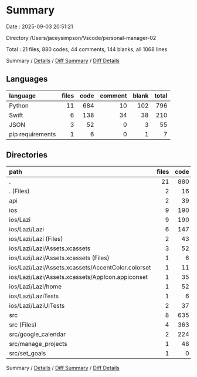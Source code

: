 # Summary

Date : 2025-09-03 20:51:21

Directory /Users/jaceysimpson/Vscode/personal-manager-02

Total : 21 files,  880 codes, 44 comments, 144 blanks, all 1068 lines

Summary / [Details](details.md) / [Diff Summary](diff.md) / [Diff Details](diff-details.md)

## Languages
| language | files | code | comment | blank | total |
| :--- | ---: | ---: | ---: | ---: | ---: |
| Python | 11 | 684 | 10 | 102 | 796 |
| Swift | 6 | 138 | 34 | 38 | 210 |
| JSON | 3 | 52 | 0 | 3 | 55 |
| pip requirements | 1 | 6 | 0 | 1 | 7 |

## Directories
| path | files | code | comment | blank | total |
| :--- | ---: | ---: | ---: | ---: | ---: |
| . | 21 | 880 | 44 | 144 | 1,068 |
| . (Files) | 2 | 16 | 3 | 5 | 24 |
| api | 2 | 39 | 0 | 5 | 44 |
| ios | 9 | 190 | 34 | 41 | 265 |
| ios/Lazi | 9 | 190 | 34 | 41 | 265 |
| ios/Lazi/Lazi | 6 | 147 | 6 | 18 | 171 |
| ios/Lazi/Lazi (Files) | 2 | 43 | 6 | 8 | 57 |
| ios/Lazi/Lazi/Assets.xcassets | 3 | 52 | 0 | 3 | 55 |
| ios/Lazi/Lazi/Assets.xcassets (Files) | 1 | 6 | 0 | 1 | 7 |
| ios/Lazi/Lazi/Assets.xcassets/AccentColor.colorset | 1 | 11 | 0 | 1 | 12 |
| ios/Lazi/Lazi/Assets.xcassets/AppIcon.appiconset | 1 | 35 | 0 | 1 | 36 |
| ios/Lazi/Lazi/home | 1 | 52 | 0 | 7 | 59 |
| ios/Lazi/LaziTests | 1 | 6 | 7 | 5 | 18 |
| ios/Lazi/LaziUITests | 2 | 37 | 21 | 18 | 76 |
| src | 8 | 635 | 7 | 93 | 735 |
| src (Files) | 4 | 363 | 1 | 56 | 420 |
| src/google_calendar | 2 | 224 | 6 | 25 | 255 |
| src/manage_projects | 1 | 48 | 0 | 11 | 59 |
| src/set_goals | 1 | 0 | 0 | 1 | 1 |

Summary / [Details](details.md) / [Diff Summary](diff.md) / [Diff Details](diff-details.md)